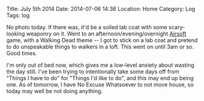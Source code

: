 Title: July 5th 2014
Date: 2014-07-06 14:36
Location: Home
Category: Log
Tags: log

No photo today. If there was, it'd be a soiled lab coat with some scary-looking weaponry on it. Went to an afternoon/evening/overnight [Airsoft] game, with a Walking Dead theme -- I got to stick on a lab coat and pretend to do unspeakable things to walkers in a loft. This went on until 3am or so. Good times.

I'm only out of bed now, which gives me a low-level anxiety about wasting the day still. I've been trying to intentionally take some days off from "Things I have to do" for "Things I'd like to do", and this may end up being one. As of tomorrow, I have No Excuse Whatsoever to not move house, so today may well be not doing anything.

  [Airsoft]: http://www.irishairsoft.ie/
